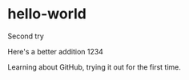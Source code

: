 # hello-world
Second try 

Here's a better addition
1234

Learning about GitHub, trying it out for the first time.
